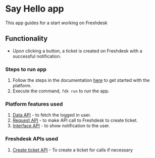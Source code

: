 # Say Hello app

This app guides for a start working on Freshdesk

## Functionality

* Upon clicking a button, a ticket is created on Freshdesk with a successful notification.

### Steps to run app

1. Follow the steps in the documentation [here](https://developer.freshdesk.com/v2/docs/quick-start) to get started with the platform.
2. Execute the command, `fdk run` to run the app.

### Platform features used

1. [Data API](https://developer.freshdesk.com/v2/docs/data-api) - to fetch the logged in user.
2. [Request API](https://developer.freshdesk.com/v2/docs/request-api) - to make API call to Freshdesk to create ticket.
3. [Interface API](https://developer.freshdesk.com/v2/docs/interface-api/#ticketshownotify) - to show notification to the user.

### Freshdesk APIs used

1. [Create ticket API](https://developer.freshdesk.com/api/#create_ticket) - To create a ticket for calls if necessary
